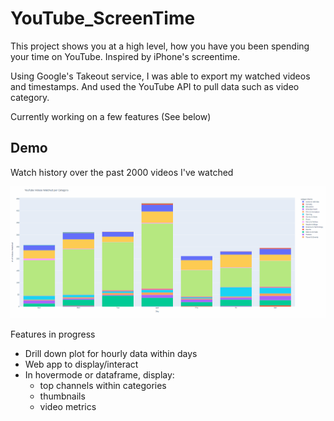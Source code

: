 # YouTube_ScreenTime

This project shows you at a high level, how you have you been spending your time on YouTube. Inspired by iPhone's screentime.

Using Google's Takeout service, I was able to export my watched videos and timestamps. And used the YouTube API to pull data such as video category.

Currently working on a few features (See below)


## Demo
Watch history over the past 2000 videos I've watched 

![Alt Text](./demo/screentime_demo.gif)



Features in progress
- Drill down plot for hourly data within days
- Web app to display/interact
- In hovermode or dataframe, display:
  - top channels within categories
  - thumbnails 
  - video metrics
